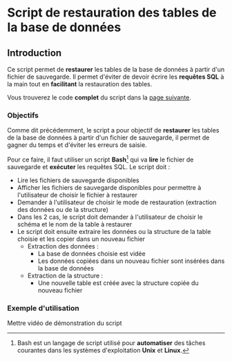 <script setup>
import CustomContainer from '/components/CustomContainer.vue'
</script>

# Script de restauration des tables de la base de données

## Introduction

Ce script permet de **restaurer** les tables de la base de données à partir d'un fichier de sauvegarde.
Il permet d'éviter de devoir écrire les **requêtes SQL** à la main tout en **facilitant** la restauration des tables.

<custom-container type="info">
<p>
Vous trouverez le code <strong>complet</strong> du script dans la <a href="./codes/script-restauration">page suivante</a>.
</p>
</custom-container>

### Objectifs

Comme dit précédemment, le script a pour objectif de **restaurer** les tables de la base de données à partir d'un fichier de sauvegarde,
il permet de gagner du temps et d'éviter les erreurs de saisie.

Pour ce faire, il faut utiliser un script **Bash**[^1] qui va **lire** le fichier de sauvegarde et **exécuter** les requêtes SQL.
Le script doit :
* Lire les fichiers de sauvegarde disponibles
* Afficher les fichiers de sauvegarde disponibles pour permettre à l'utilisateur de choisir le fichier à restaurer
* Demander à l'utilisateur de choisir le mode de restauration (extraction des données ou de la structure)
* Dans les 2 cas, le script doit demander à l'utilisateur de choisir le schéma et le nom de la table à restaurer
* Le script doit ensuite extraire les données ou la structure de la table choisie et les copier dans un nouveau fichier
  * Extraction des données :
    * La base de données choisie est vidée
    * Les données copiées dans un nouveau fichier sont insérées dans la base de données
  * Extraction de la structure : 
    * Une nouvelle table est créée avec la structure copiée du nouveau fichier

### Exemple d'utilisation

<custom-container type="todo">
<p>
Mettre vidéo de démonstration du script
</p>
</custom-container>

[^1]: Bash est un langage de script utilisé pour **automatiser** des tâches courantes dans les systèmes d'exploitation **Unix** et **Linux**.